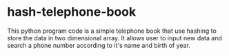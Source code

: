 # hash-telephone-book
This python program code is a simple telephone book that use hashing to store the data in two dimensional array. It allows user to input new data and search a phone number according to it's name and birth of year.
